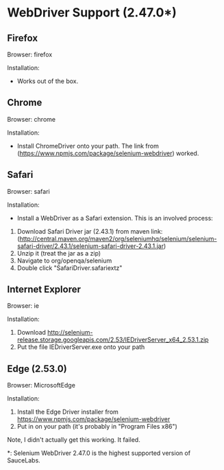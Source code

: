 WebDriver Support (2.47.0*)
==========

Firefox
--------

Browser: firefox

Installation:

* Works out of the box.

Chrome
-------

Browser: chrome

Installation:

* Install ChromeDriver onto your path. The link from (https://www.npmjs.com/package/selenium-webdriver) worked.

Safari
------

Browser: safari

Installation:

* Install a WebDriver as a Safari extension. This is an involved process:


1. Download Safari Driver jar (2.43.1) from maven link: (http://central.maven.org/maven2/org/seleniumhq/selenium/selenium-safari-driver/2.43.1/selenium-safari-driver-2.43.1.jar)
2. Unzip it (treat the jar as a zip)
3. Navigate to org/openqa/selenium
4. Double click "SafariDriver.safariextz"

Internet Explorer
-------------

Browser: ie

Installation:

1. Download http://selenium-release.storage.googleapis.com/2.53/IEDriverServer_x64_2.53.1.zip
2. Put the file IEDriverServer.exe onto your path

Edge (2.53.0)
-----

Browser: MicrosoftEdge

Installation:

1. Install the Edge Driver installer from https://www.npmjs.com/package/selenium-webdriver
2. Put in on your path (it's probably in "Program Files x86")

Note, I didn't actually get this working. It failed.


*: Selenium WebDriver 2.47.0 is the highest supported version of SauceLabs.